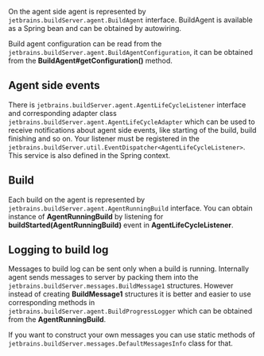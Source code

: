 [//]: # (title: Agent-side Object Model)
[//]: # (auxiliary-id: Agent-side+Object+Model.html)



On the agent side agent is represented by `jetbrains.buildServer.agent.BuildAgent` interface. BuildAgent is available as a Spring bean and can be obtained by autowiring.

Build agent configuration can be read from the `jetbrains.buildServer.agent.BuildAgentConfiguration`, it can be obtained from the __BuildAgent#getConfiguration()__ method.

## Agent side events

There is `jetbrains.buildServer.agent.AgentLifeCycleListener` interface and corresponding adapter class `jetbrains.buildServer.agent.AgentLifeCycleAdapter` which can be used to receive notifications about agent side events, like starting of the build, build finishing and so on. Your listener must be registered in the `jetbrains.buildServer.util.EventDispatcher<AgentLifeCycleListener>`. This service is also defined in the Spring context.

## Build

Each build on the agent is represented by `jetbrains.buildServer.agent.AgentRunningBuild` interface. You can obtain instance of __AgentRunningBuild__ by listening for __buildStarted(AgentRunningBuild)__ event in __AgentLifeCycleListener__.

## Logging to build log

Messages to build log can be sent only when a build is running. Internally agent sends messages to server by packing them into the `jetbrains.buildServer.messages.BuildMessage1` structures. However instead of creating __BuildMessage1__ structures it is better and easier to use corresponding methods in `jetbrains.buildServer.agent.BuildProgressLogger` which can be obtained from the __AgentRunningBuild__.

If you want to construct your own messages you can use static methods of `jetbrains.buildServer.messages.DefaultMessagesInfo` class for that.
